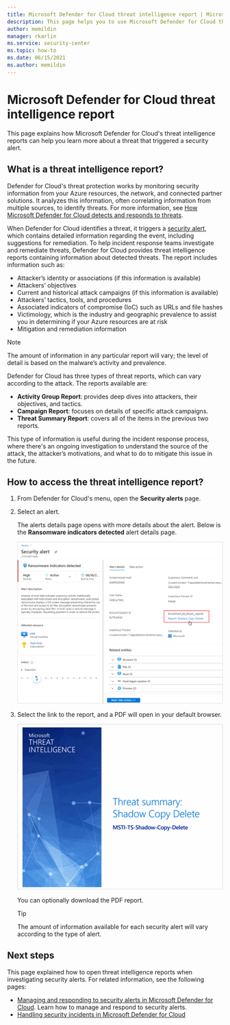 ```yaml
---
title: Microsoft Defender for Cloud threat intelligence report | Microsoft Docs
description: This page helps you to use Microsoft Defender for Cloud threat intelligence reports during an investigation to find more information about security alerts
author: memildin
manager: rkarlin
ms.service: security-center
ms.topic: how-to
ms.date: 06/15/2021
ms.author: memildin
---
```

# Microsoft Defender for Cloud threat intelligence report

This page explains how Microsoft Defender for Cloud's threat intelligence reports can help you learn more about a threat that triggered a security alert.

## What is a threat intelligence report?

Defender for Cloud's threat protection works by monitoring security information from your Azure resources, the network, and connected partner solutions. It analyzes this information, often correlating information from multiple sources, to identify threats. For more information, see [How Microsoft Defender for Cloud detects and responds to threats](alerts-overview.md#detect-threats).

When Defender for Cloud identifies a threat, it triggers a [security alert](managing-and-responding-alerts.md), which contains detailed information regarding the event, including suggestions for remediation. To help incident response teams investigate and remediate threats, Defender for Cloud provides threat intelligence reports containing information about detected threats. The report includes information such as:

* Attacker’s identity or associations (if this information is available)
* Attackers’ objectives
* Current and historical attack campaigns (if this information is available)
* Attackers’ tactics, tools, and procedures
* Associated indicators of compromise (IoC) such as URLs and file hashes
* Victimology, which is the industry and geographic prevalence to assist you in determining if your Azure resources are at risk
* Mitigation and remediation information

> [!NOTE]
> The amount of information in any particular report will vary; the level of detail is based on the malware’s activity and prevalence.

Defender for Cloud has three types of threat reports, which can vary according to the attack. The reports available are:

* **Activity Group Report**: provides deep dives into attackers, their objectives, and tactics.
* **Campaign Report**: focuses on details of specific attack campaigns.
* **Threat Summary Report**: covers all of the items in the previous two reports.

This type of information is useful during the incident response process, where there's an ongoing investigation to understand the source of the attack, the attacker’s motivations, and what to do to mitigate this issue in the future.

## How to access the threat intelligence report?

1. From Defender for Cloud's menu, open the **Security alerts** page.
1. Select an alert. 

    The alerts details page opens with more details about the alert. Below is the **Ransomware indicators detected** alert details page.

    [![Ransomware indicators detected alert details page.](media/threat-intelligence-reports/ransomware-indicators-detected-link-to-threat-intel-report.png)](media/threat-intelligence-reports/ransomware-indicators-detected-link-to-threat-intel-report.png#lightbox)

1. Select the link to the report, and a PDF will open in your default browser.

    [![Potentially Unsafe Action alert details page.](media/threat-intelligence-reports/threat-intelligence-report.png)](media/threat-intelligence-reports/threat-intelligence-report.png#lightbox)

    You can optionally download the PDF report. 

    >[!TIP]
    > The amount of information available for each security alert will vary according to the type of alert.

## Next steps

This page explained how to open threat intelligence reports when investigating security alerts. For related information, see the following pages:

* [Managing and responding to security alerts in Microsoft Defender for Cloud](managing-and-responding-alerts.md). Learn how to manage and respond to security alerts.
* [Handling security incidents in Microsoft Defender for Cloud](incidents.md)
